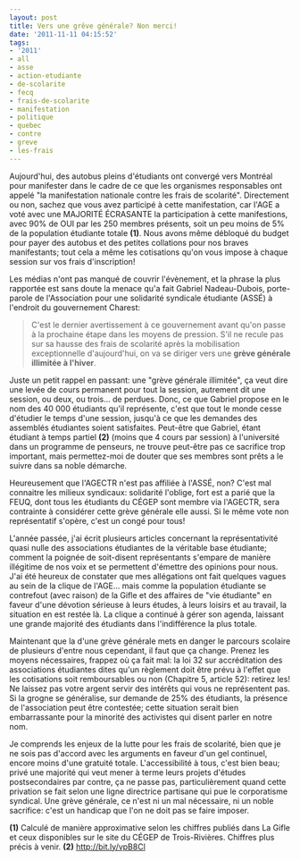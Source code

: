 ```yaml
---
layout: post
title: Vers une grêve générale? Non merci!
date: '2011-11-11 04:15:52'
tags:
- '2011'
- all
- asse
- action-etudiante
- de-scolarite
- fecq
- frais-de-scolarite
- manifestation
- politique
- quebec
- contre
- greve
- les-frais
---
```


Aujourd'hui, des autobus pleins d'étudiants ont convergé vers Montréal pour manifester dans le cadre de ce que les organismes responsables ont appelé "la manifestation nationale contre les frais de scolarité". Directement ou non, sachez que vous avez participé à cette manifestation, car l'AGE a voté avec une MAJORITÉ ÉCRASANTE la participation à cette manifestions, avec 90% de OUI par les 250 membres présents, soit un peu moins de 5% de la population étudiante totale <strong>(1)</strong>. Nous avons même débloqué du budget pour payer des autobus et des petites collations pour nos braves manifestants; tout cela a même les cotisations qu'on vous impose à chaque session sur vos frais d'inscription!

Les médias n'ont pas manqué de couvrir l'évènement, et la phrase la plus rapportée est sans doute la menace qu'a fait Gabriel Nadeau-Dubois, porte-parole de l'Association pour une solidarité syndicale étudiante (ASSÉ) à l'endroit du gouvernement Charest:

<blockquote>C'est le dernier avertissement à ce gouvernement avant qu'on passe à la prochaine étape dans les moyens de pression. S'il ne recule pas sur sa hausse des frais de scolarité après la mobilisation exceptionnelle d'aujourd'hui, on va se diriger vers une <strong>grève générale illimitée à l'hiver</strong>.</blockquote>

Juste un petit rappel en passant: une "grève générale illimitée", ça veut dire une levée de cours permanent pour tout la session, autrement dit une session, ou deux, ou trois... de perdues. Donc, ce que Gabriel propose en le nom des 40 000 étudiants qu'il représente, c'est que tout le monde cesse d'étudier le temps d'une session, jusqu'à ce que les demandes des assemblés étudiantes soient satisfaites. Peut-être que Gabriel, étant étudiant à temps partiel <strong>(2)</strong> (moins que 4 cours par session) à l'université dans un programme de penseurs, ne trouve peut-être pas ce sacrifice trop important, mais permettez-moi de douter que ses membres sont prêts a le suivre dans sa noble démarche.
 
Heureusement que l'AGECTR n'est pas affiliée à l'ASSÉ, non? C'est mal connaitre les milieux syndicaux: solidarité l'oblige, fort est a parié que la FEUQ, dont tous les étudiants du CÉGEP sont membre via l'AGECTR, sera contrainte à considérer cette grève générale elle aussi. Si le même vote non représentatif s'opère, c'est un congé pour tous!

L'année passée, j'ai écrit plusieurs articles concernant la représentativité quasi nulle des associations étudiantes de la véritable base étudiante; comment la poignée de soit-disent représentants s'empare de manière illégitime de nos voix et se permettent d'émettre des opinions pour nous. J'ai été heureux de constater que mes allégations ont fait quelques vagues au sein de la clique de l'AGE... mais comme la population étudiante se contrefout (avec raison) de la Gifle et des affaires de "vie étudiante" en faveur d'une dévotion sérieuse à leurs études, à leurs loisirs et au travail, la situation en est restée là. La clique a continué à gérer son agenda, laissant une grande majorité des étudiants dans l'indifférence la plus totale. 

Maintenant que la d'une grève générale mets en danger le parcours scolaire de plusieurs d'entre nous cependant, il faut que ça change. Prenez les moyens nécessaires, frappez où ça fait mal: la loi 32 sur accréditation des associations étudiantes dites qu'un règlement doit être prévu à l'effet que les cotisations soit remboursables ou non (Chapitre 5, article 52): retirez les! Ne laissez pas votre argent servir des intérêts qui vous ne représentent pas. Si la grogne se généralise, sur demande de 25% des étudiants, la présence de l'association peut être contestée; cette situation serait bien embarrassante pour la minorité des activistes qui disent parler en notre nom. 

Je comprends les enjeux de la lutte pour les frais de scolarité, bien que je ne sois pas d'accord avec les arguments en faveur d'un gel continuel, encore moins d'une gratuité totale. L'accessibilité à tous, c'est bien beau;  privé une majorité qui veut mener à terme leurs projets d'études postsecondaires par contre, ça ne passe pas, particulièrement quand cette privation se fait selon une ligne directrice partisane qui pue le corporatisme syndical. Une grève générale, ce n'est ni un mal nécessaire, ni un noble sacrifice: c'est un handicap que l'on ne doit pas se faire imposer.

<strong>(1)</strong> Calculé de manière approximative selon les chiffres publiés dans La Gifle et ceux disponibles sur le site du CÉGEP de Trois-Rivières. Chiffres plus précis à venir.
<strong>(2)</strong> http://bit.ly/vpB8Cl
